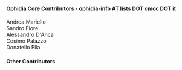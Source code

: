 <h4>Ophidia Core Contributors - ophidia-info AT lists DOT cmcc DOT it</h4>
Andrea Mariello</br>
Sandro Fiore</br>
Alessandro D'Anca</br>
Cosimo Palazzo</br>
Donatello Elia</br>

<h4>Other Contributors</h4>
